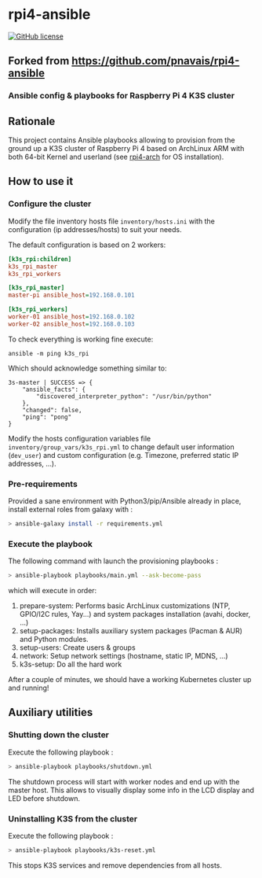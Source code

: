 # rpi4-ansible
[![GitHub license](https://img.shields.io/github/license/assapir/rpi4-ansible)](https://github.com/assapir/rpi4-ansible/blob/master/LICENSE)
## **Forked from https://github.com/pnavais/rpi4-ansible**


### Ansible config &amp; playbooks for Raspberry Pi 4 K3S cluster

## Rationale
This project contains Ansible playbooks allowing to provision from the ground up a K3S cluster of Raspberry Pi 4 based on ArchLinux ARM with both 64-bit Kernel and userland (see [rpi4-arch](https://github.com/assapir/rpi4-arch) for OS installation).

## How to use it

### Configure the cluster
Modify the file inventory hosts file `inventory/hosts.ini` with the configuration (ip addresses/hosts) to suit your needs.

The default configuration is based on 2 workers:
```ini
[k3s_rpi:children]
k3s_rpi_master
k3s_rpi_workers

[k3s_rpi_master]
master-pi ansible_host=192.168.0.101

[k3s_rpi_workers]
worker-01 ansible_host=192.168.0.102
worker-02 ansible_host=192.168.0.103
```

To check everything is working fine execute:

```shell
ansible -m ping k3s_rpi
```

Which should acknowledge something similar to:
```shell
3s-master | SUCCESS => {
    "ansible_facts": {
        "discovered_interpreter_python": "/usr/bin/python"
    },
    "changed": false,
    "ping": "pong"
}
```

Modify the hosts configuration variables file `inventory/group_vars/k3s_rpi.yml` to change default user information (`dev_user`) and custom configuration (e.g. Timezone, preferred static IP addresses, ...).

### Pre-requirements
Provided a sane environment with Python3/pip/Ansible already in place, install external roles from galaxy with :

```bash
> ansible-galaxy install -r requirements.yml
```

### Execute the playbook
The following command with launch the provisioning playbooks :

```bash
> ansible-playbook playbooks/main.yml --ask-become-pass
```

which will execute in order:
1. prepare-system: Performs basic ArchLinux customizations (NTP, GPIO/I2C rules, Yay...) and system packages installation (avahi, docker, ...)
2. setup-packages: Installs auxiliary system packages (Pacman & AUR) and Python modules.
3. setup-users: Create users & groups
4. network: Setup network settings (hostname, static IP, MDNS, ...)
5. k3s-setup: Do all the hard work

After a couple of minutes, we should have a working Kubernetes cluster up and running!

## Auxiliary utilities

### Shutting down the cluster
Execute the following playbook :

```bash
> ansible-playbook playbooks/shutdown.yml
```

The shutdown process will start with worker nodes and end up with the master host. This allows to visually display some info in the LCD display and LED before shutdown.

### Uninstalling K3S from the cluster
Execute the following playbook :

```bash
> ansible-playbook playbooks/k3s-reset.yml
```

This stops K3S services and remove dependencies from all hosts.
